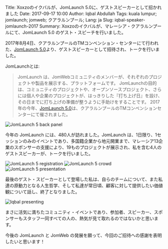 Title: Xoxzoのイクバルが、JomLaunch 5.0に、ゲストスピーカーとして招かれました
Date: 2017-09-17 10:00
Author: Iqbal Abdullah
Tags: kuala lumpur; jomlaunch; jomweb; クアラルンプール;
Lang: ja
Slug: iqbal-speaker-jomlaunch-2017
Summary: Xoxzoのイクバルが、マレーシア・クアラルンプールにて、JomLaunch 5.0 のゲスト・スピーチを行いました。

2017年8月4日、クアラルンプールのTMコンベンション・センターにて行われた、[JomLaunch 5.0](http://launch.jomweb.my/)より、ゲストスピーカーとして招待され、トークを行いました。

JomLaunchとは:

> JomLaunch は、JomWebコミュニティのメンバーが、それぞれのプロジェクトや製品を展示する、プラットフォームです。 JomLaunchの目的は、コミュニティのプロジェクトや、オープンソースプロジェクト、さらには個人や企業のプロジェクトが、はっきりした『打ち上げ日』を設け、その日までに打ち上げの準備が整うように手助けをすることです。
>2017年の今年、[JomLaunch 5.0](http://launch.jomweb.my/)は、クアラルンプールのTMコンベンションセンターにて催されました。

![JomLaunch 5 back panel]({filename}/images/jomlaunch-sep-2017/IMAG0382.jpg)

今年の JomLaunch には、480人が訪れました。JomLaunch は、1日限り、1セッションのみのイベントであり、多国籍企業から地元開業まで、マレーシア13企業のスポンサーの支援により、19ものプロジェクトが展示され、私を含む4人のゲストスピーカーが、トークを行いました。

![JomLaunch 5 registration]({filename}/images/jomlaunch-sep-2017/IMAG0377.jpg)
![JomLaunch 5 crowd]({filename}/images/jomlaunch-sep-2017/IMAG0378.jpg)
![JomLaunch 5 presentation]({filename}/images/jomlaunch-sep-2017/IMAG0379.jpg)

最後のゲスト・スピーカーとして登場した私は、自らのチームについて、また私達の原動力となる人生哲学、そして私達が常日頃、顧客に対して提供したい価値観について話し、終了となりました。

![Iqbal presenting]({filename}/images/jomlaunch-sep-2017/iqbal-presentation.jpg)

まさに活気に満ちたコミュニティ・イベントであり、参加者、スピーカー、スポンサーもスタッフ一同すべての人の、熱気が見て取れるのではないかと思います。

今後の JomLaunch と JomWeb の発展を願って、今回のご招待への感謝を表明したいと思います！
